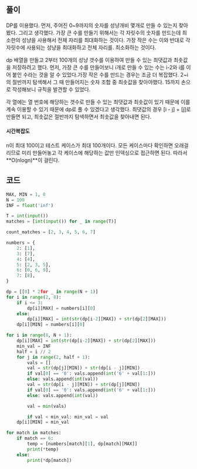 ## 풀이

DP를 이용했다. 먼저, 주어진 0~9까지의 숫자를 성냥개비 몇개로 만들 수 있는지 찾아봤다. 그리고 생각했다. 가장 큰 수를 만들기 위해서는 각 자릿수의 숫자를 만드는데 최소한의 성냥을 사용해서 전체 자리를 최대화하는 것이다. 가장 작은 수는 이와 반대로 각 자릿수에 사용되는 성냥을 최대화하고 전체 자리를. 최소화하는 것이다.

dp 배열을 만들고 2부터 100개의 성냥 갯수를 이용하여 만들 수 있는 최댓값과 최솟값을 저장하려고 했다. 먼저, 가장 큰 수를 만들어보니 i개로 만들 수 있는 수는 i-2와 i를 이어 붙인 수라는 것을 알 수 있었다.가장 작은 수를 만드는 경우는 조금 더 복잡했다. 2~i의 절반까지 탐색해서 그 때 만들어지는 숫자 조합 중 최솟값을 찾아야했다. 15까지 손으로 작성해보니 규칙을 발견할 수 있었다.

각 열에는 열 번호에 해당하는 갯수로 만들 수 있는 최댓값과 최솟값이 있기 때문에 이를 계속 이용할 수 있기 때문에 dp로 풀 수 있겠다고 생각했다. 최댓값의 경우 [i - j] + [j]로 만들면 되고, 최솟값은 절반까지 탐색하면서 최솟값을 찾아내면 된다.

#### 시간복잡도

n이 최대 100이고 테스트 케이스가 최대 100개이다. 모든 케이스마다 확인하면 오래걸리므로 미리 만들어놓고 각 케이스에 해당하는 값만 인덱싱으로 접근하면 된다. 따라서 **O(nlogn)**이 걸린다.



## 코드

```python
MAX, MIN = 1, 0
N = 100
INF = float('inf')

T = int(input())
matches = [int(input()) for _ in range(T)]

count_matches = [2, 3, 4, 5, 6, 7]

numbers = {
    2: [1],
    3: [7],
    4: [4],
    5: [2, 3, 5],
    6: [0, 6, 9],
    7: [8],
}

dp = [[0] * 2for _ in range(N + 1)]
for i in range(2, 8):
    if i <= 3:
        dp[i][MAX] = numbers[i][0]
    else:
        dp[i][MAX] = int(str(dp[i-2][MAX]) + str(dp[2][MAX]))
    dp[i][MIN] = numbers[i][0]

for i in range(8, N + 1):
    dp[i][MAX] = int(str(dp[i-2][MAX]) + str(dp[2][MAX]))
    min_val = INF
    half = i // 2
    for j in range(2, half + 1):
        vals = []
        val = str(dp[j][MIN]) + str(dp[i - j][MIN])
        if val[0] == '0': vals.append(int('6' + val[1:]))
        else: vals.append(int(val))
        val = str(dp[i - j][MIN]) + str(dp[j][MIN])
        if val[0] == '0': vals.append(int('6' + val[1:]))
        else: vals.append(int(val))

        val = min(vals)

        if val < min_val: min_val = val
    dp[i][MIN] = min_val

for match in matches:
    if match == 6:
        temp = [numbers[match][1], dp[match][MAX]]
        print(*temp)
    else:
        print(*dp[match])
```

